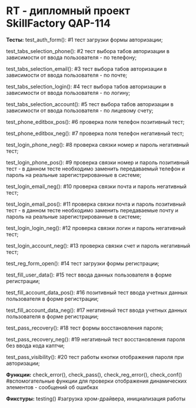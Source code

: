 # RT - дипломный проект SkillFactory QAP-114 

**Тесты:**
test_auth_form(): #1 тест загрузки формы авторизации;

test_tabs_selection_phone(): #2 тест выбора табов авторизации в зависимости от ввода пользователя - по телефону;

test_tabs_selection_email(): #3 тест выбора табов авторизации в зависимости от ввода пользователя - по почте;

test_tabs_selection_login(): #4 тест выбора табов авторизации в зависимости от ввода пользователя - по логину;

test_tabs_selection_account(): #5 тест выбора табов авторизации в зависимости от ввода пользователя - по лицевому счету;

test_phone_editbox_pos(): #6 проверка поля телефон позитивный тест;

test_phone_editbox_neg(): #7 проверка поля телефон негативный тест;

test_login_phone_neg(): #8 проверка связки номер и пароль негативный тест;

test_login_phone_pos(): #9 проверка связки номер и пароль позитивный тест - в данном тесте необходимо заменить передаваемый телефон и пароль на реальные зарегистрированные в системе;

test_login_email_neg(): #10 проверка связки почта и пароль негативный тест;

test_login_email_pos(): #11  проверка связки почта и пароль позитивный тест - в данном тесте необходимо заменить передаваемые почту и пароль на реальные зарегистрированные в системе;

test_login_login_neg(): #12 проверка связки логин и пароль негативный тест;

test_login_account_neg(): #13 проверка связки счет и пароль негативный тест;

test_reg_form_open(): #14 тест загрузки формы регистрации;

test_fill_user_data(): #15 тест ввода данных пользователя в форме регистрации;

test_fill_account_data_pos(): #16 позитивный тест ввода учетных данных пользователя в форме регистрации;

test_fill_account_data_neg(): #17 негативный тест ввода учетных данных пользователя в форме регистрации;

test_pass_recovery(): #18 тест формы восстановления пароля;

test_pass_recovery_neg(): #19 негативный тест восстановления пароля без ввода кода каптчи;

test_pass_visibility(): #20 тест работы кнопки отображения пароля при авторизации;

**Функции:**
check_error(), check_pass(), check_reg_error(), check_conf() #вспомогательные функции для проверки отображения динамических элементов - сообщений об ошибках

**Фикстуры:**
testing() #загрузка хром-драйвера, инициализация работы
